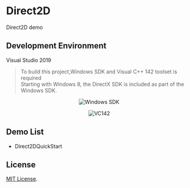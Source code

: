 # Direct2D
Direct2D demo

## Development Environment
Visual Studio 2019 
>To build this project,Windows SDK and Visual C++ 142 toolset is required  
>Starting with Windows 8, the DirectX SDK is included as part of the Windows SDK.  
<p align="center">
 <img align="center" alt="Windows SDK" src="https://github.com/zhaotianff/Direct2D/blob/master/Doc/winsdk.PNG" />
</p>
<p align="center">
 <img align="center" alt="VC142" src="https://github.com/zhaotianff/Direct2D/blob/master/Doc/vc142.PNG" />
</p>

## Demo List
* Direct2DQuickStart

## License
[MIT License](LICENSE).



